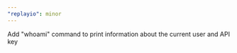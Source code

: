 ```yaml
---
"replayio": minor
---
```


Add "whoami" command to print information about the current user and API key
